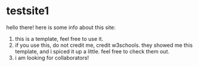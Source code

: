 # testsite1
hello there! here is some info about this site:
1. this is a template, feel free to use it.
2. if you use this, do not credit me, credit w3schools. they showed me this template, and i spiced it up a little. feel free to check them out.
3. i am looking for collaborators!
